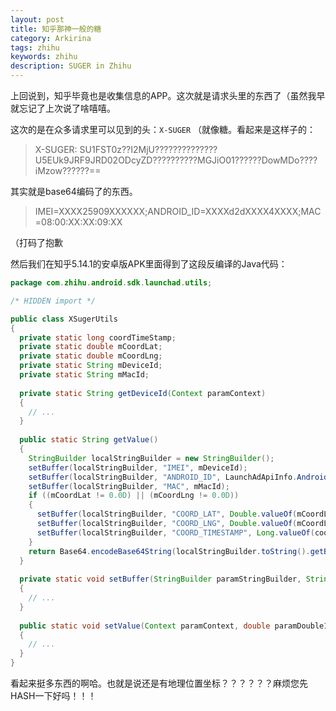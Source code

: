 ```yaml
---
layout: post
title: 知乎那神一般的糖
category: Arkirina
tags: zhihu
keywords: zhihu
description: SUGER in Zhihu
---
```


上回说到，知乎毕竟也是收集信息的APP。这次就是请求头里的东西了（虽然我早就忘记了上次说了啥嘻嘻。

这次的是在众多请求里可以见到的头：`X-SUGER` （就像糖。看起来是这样子的：

> X-SUGER: SU1FST0z??I2MjU??????????????U5EUk9JRF9JRD02ODcyZD??????????MGJiO01??????DowMDo????iMzow??????==

其实就是base64编码了的东西。

> IMEI=XXXX25909XXXXXX;ANDROID_ID=XXXXd2dXXXX4XXXX;MAC=08:00:XX:XX:09:XX

（打码了抱歉

然后我们在知乎5.14.1的安卓版APK里面得到了这段反编译的Java代码：

```java
package com.zhihu.android.sdk.launchad.utils;

/* HIDDEN import */

public class XSugerUtils
{
  private static long coordTimeStamp;
  private static double mCoordLat;
  private static double mCoordLng;
  private static String mDeviceId;
  private static String mMacId;
  
  private static String getDeviceId(Context paramContext)
  {
    // ...
  }
  
  public static String getValue()
  {
    StringBuilder localStringBuilder = new StringBuilder();
    setBuffer(localStringBuilder, "IMEI", mDeviceId);
    setBuffer(localStringBuilder, "ANDROID_ID", LaunchAdApiInfo.AndroidId());
    setBuffer(localStringBuilder, "MAC", mMacId);
    if ((mCoordLat != 0.0D) || (mCoordLng != 0.0D))
    {
      setBuffer(localStringBuilder, "COORD_LAT", Double.valueOf(mCoordLat));
      setBuffer(localStringBuilder, "COORD_LNG", Double.valueOf(mCoordLng));
      setBuffer(localStringBuilder, "COORD_TIMESTAMP", Long.valueOf(coordTimeStamp));
    }
    return Base64.encodeBase64String(localStringBuilder.toString().getBytes());
  }
  
  private static void setBuffer(StringBuilder paramStringBuilder, String paramString, Object paramObject)
  {
    // ...
  }
  
  public static void setValue(Context paramContext, double paramDouble1, double paramDouble2)
  {
    // ...
  }
}
```

看起来挺多东西的啊哈。也就是说还是有地理位置坐标？？？？？？麻烦您先HASH一下好吗！！！
